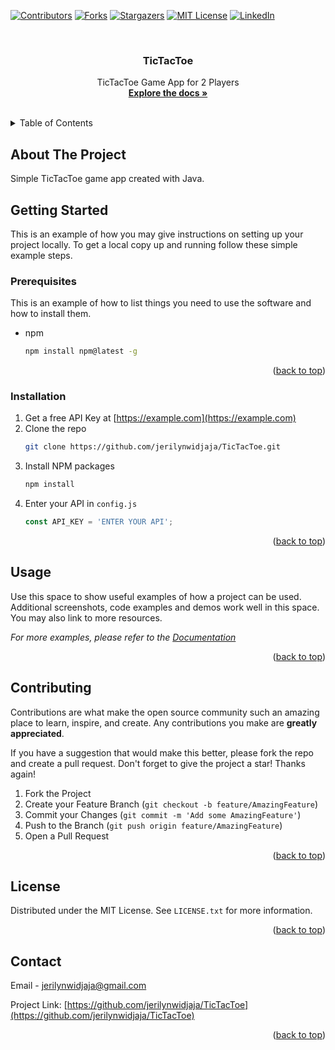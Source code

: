<!-- Improved compatibility of back to top link: See: https://github.com/othneildrew/Best-README-Template/pull/73 -->
<a name="readme-top"></a>



<!-- PROJECT SHIELDS -->
<!--
*** I'm using markdown "reference style" links for readability.
*** Reference links are enclosed in brackets [ ] instead of parentheses ( ).
*** See the bottom of this document for the declaration of the reference variables
*** for contributors-url, forks-url, etc. This is an optional, concise syntax you may use.
*** https://www.markdownguide.org/basic-syntax/#reference-style-links
-->
[![Contributors][contributors-shield]][contributors-url]
[![Forks][forks-shield]][forks-url]
[![Stargazers][stars-shield]][stars-url]
[![MIT License][license-shield]][license-url]
[![LinkedIn][linkedin-shield]][linkedin-url]



<!-- PROJECT LOGO -->
<br />
<div align="center">
  <a href="https://github.com/jerilynwidjaja/TicTacToe">
  </a>

<h3 align="center">TicTacToe</h3>

  <p align="center">
    TicTacToe Game App for 2 Players
    <br />
    <a href="https://github.com/jerilynwidjaja/TicTacToe"><strong>Explore the docs »</strong></a>
    <br />
    <br />
  </p>
</div>



<!-- TABLE OF CONTENTS -->
<details>
  <summary>Table of Contents</summary>
  <ol>
    <li>
      <a href="#about-the-project">About The Project</a>
    </li>
    <li>
      <a href="#getting-started">Getting Started</a>
      <ul>
        <li><a href="#prerequisites">Prerequisites</a></li>
        <li><a href="#installation">Installation</a></li>
      </ul>
    </li>
    <li><a href="#usage">Usage</a></li>
    <li><a href="#roadmap">Roadmap</a></li>
    <li><a href="#contributing">Contributing</a></li>
    <li><a href="#license">License</a></li>
    <li><a href="#contact">Contact</a></li>
  </ol>
</details>



<!-- ABOUT THE PROJECT -->
## About The Project
Simple TicTacToe game app created with Java.



<!-- GETTING STARTED -->
## Getting Started

This is an example of how you may give instructions on setting up your project locally.
To get a local copy up and running follow these simple example steps.

### Prerequisites

This is an example of how to list things you need to use the software and how to install them.
* npm
  ```sh
  npm install npm@latest -g
  ```

<p align="right">(<a href="#readme-top">back to top</a>)</p>

### Installation

1. Get a free API Key at [https://example.com](https://example.com)
2. Clone the repo
   ```sh
   git clone https://github.com/jerilynwidjaja/TicTacToe.git
   ```
3. Install NPM packages
   ```sh
   npm install
   ```
4. Enter your API in `config.js`
   ```js
   const API_KEY = 'ENTER YOUR API';
   ```

<p align="right">(<a href="#readme-top">back to top</a>)</p>



<!-- USAGE EXAMPLES -->
## Usage

Use this space to show useful examples of how a project can be used. Additional screenshots, code examples and demos work well in this space. You may also link to more resources.

_For more examples, please refer to the [Documentation](https://example.com)_

<p align="right">(<a href="#readme-top">back to top</a>)</p>



<!-- CONTRIBUTING -->
## Contributing

Contributions are what make the open source community such an amazing place to learn, inspire, and create. Any contributions you make are **greatly appreciated**.

If you have a suggestion that would make this better, please fork the repo and create a pull request. Don't forget to give the project a star! Thanks again!

1. Fork the Project
2. Create your Feature Branch (`git checkout -b feature/AmazingFeature`)
3. Commit your Changes (`git commit -m 'Add some AmazingFeature'`)
4. Push to the Branch (`git push origin feature/AmazingFeature`)
5. Open a Pull Request

<p align="right">(<a href="#readme-top">back to top</a>)</p>



<!-- LICENSE -->
## License

Distributed under the MIT License. See `LICENSE.txt` for more information.

<p align="right">(<a href="#readme-top">back to top</a>)</p>



<!-- CONTACT -->
## Contact

Email - jerilynwidjaja@gmail.com

Project Link: [https://github.com/jerilynwidjaja/TicTacToe](https://github.com/jerilynwidjaja/TicTacToe)

<p align="right">(<a href="#readme-top">back to top</a>)</p>




<!-- MARKDOWN LINKS & IMAGES -->
<!-- https://www.markdownguide.org/basic-syntax/#reference-style-links -->
[contributors-shield]: https://img.shields.io/github/contributors/jerilynwidjaja/TicTacToe.svg?style=for-the-badge
[contributors-url]: https://github.com/jerilynwidjaja/TicTacToe/graphs/contributors
[forks-shield]: https://img.shields.io/github/forks/jerilynwidjaja/TicTacToe.svg?style=for-the-badge
[forks-url]: https://github.com/jerilynwidjaja/TicTacToe/network/members
[stars-shield]: https://img.shields.io/github/stars/jerilynwidjaja/TicTacToe.svg?style=for-the-badge
[stars-url]: https://github.com/jerilynwidjaja/TicTacToe/stargazers
[license-shield]: https://img.shields.io/github/license/jerilynwidjaja/TicTacToe.svg?style=for-the-badge
[license-url]: https://github.com/jerilynwidjaja/TicTacToe/blob/master/LICENSE.txt
[linkedin-shield]: https://img.shields.io/badge/-LinkedIn-black.svg?style=for-the-badge&logo=linkedin&colorB=555
[linkedin-url]: https://www.linkedin.com/in/jerilyn-widjaja-2436a9228
[product-screenshot]: images/screenshot.png

